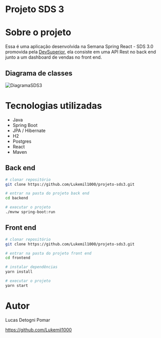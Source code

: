 # Projeto SDS 3

# Sobre o projeto

Essa é uma aplicação desenvolvida na Semana Spring React - SDS 3.0 promovida pela [DevSuperior](https://devsuperior.com.br/evento-sds),
ela consiste em uma API Rest no back end junto a um dashboard de vendas no front end.

## Diagrama de classes
![DiagramaSDS3](https://user-images.githubusercontent.com/24193275/214951072-67d1ad17-6fee-4d34-9710-f08d2c792355.jpg)

# Tecnologias utilizadas

- Java
- Spring Boot
- JPA / Hibernate
- H2
- Postgres
- React
- Maven

## Back end

```bash
# clonar repositório
git clone https://github.com/Lukemil1000/projeto-sds3.git

# entrar na pasta do projeto back end
cd backend

# executar o projeto
./mvnw spring-boot:run
```

## Front end

```bash
# clonar repositório
git clone https://github.com/Lukemil1000/projeto-sds3.git

# entrar na pasta do projeto front end
cd frontend

# instalar dependências
yarn install

# executar o projeto
yarn start
```

# Autor

Lucas Detogni Pomar

https://github.com/Lukemil1000
